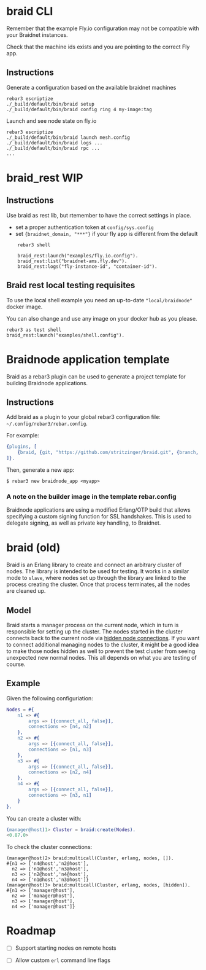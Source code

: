 # braid CLI

Remember that the example Fly.io configuration may not be compatible with your Braidnet instances.

Check that the machine ids exists and you are pointing to the correct Fly app.

## Instructions

Generate a configuration based on the available braidnet machines

    rebar3 escriptize
    ./_build/default/bin/braid setup
    ./_build/default/bin/braid config ring 4 my-image:tag

Launch and see node state on fly.io

    rebar3 escriptize
    ./_build/default/bin/braid launch mesh.config
    ./_build/default/bin/braid logs ...
    ./_build/default/bin/braid rpc ...
    ...


# braid_rest WIP

## Instructions

Use braid as rest lib, but rtemember to have the correct settings in place.

* set a proper authentication token at `config/sys.config`
* set `{braidnet_domain, "***"}` if your fly app is different from the default

```
    rebar3 shell

    braid_rest:launch("examples/fly.io.config").
    braid_rest:list("braidnet-ams.fly.dev").
    braid_rest:logs("fly-instance-id", "container-id").
```

## Braid rest local testing requisites

To use the local shell example you need an up-to-date `"local/braidnode"` docker image.

You can also change and use any image on your docker hub as you please.


    rebar3 as test shell
    braid_rest:launch("examples/shell.config").

# Braidnode application template

Braid as a rebar3 plugin can be used to generate a project template for building
Braidnode applications.

## Instructions
Add braid as a plugin to your global rebar3 configuration file: `~/.config/rebar3/rebar.config`.

For example:
```erlang
{plugins, [
    {braid, {git, "https://github.com/stritzinger/braid.git", {branch, "braidnet"}}}
]}.
```

Then, generate a new app:

    $ rebar3 new braidnode_app <myapp>

### A note on the builder image in the template rebar.config
Braidnode applications are using a modified Erlang/OTP build that allows
specifying a custom signing function for SSL handshakes.
This is used to delegate signing, as well as private key handling, to Braidnet.

# braid (old)

Braid is an Erlang library to create and connect an arbitrary cluster of nodes.
The library is intended to be used for testing. It works in a similar mode to
`slave`, where nodes set up through the library are linked to the process
creating the cluster. Once that process terminates, all the nodes are cleaned
up.

## Model

Braid starts a manager process on the current node, which in turn is responsible
for setting up the cluster. The nodes started in the cluster connects back to
the current node via [hidden node connections][1]. If you want to connect
additional managing nodes to the cluster, it might be a good idea to make those
nodes hidden as well to prevent the test cluster from seeing unexpected new
normal nodes. This all depends on what you are testing of course.

## Example

Given the following configuriation:

```erlang
Nodes = #{
    n1 => #{
        args => [{connect_all, false}],
        connections => [n4, n2]
    },
    n2 => #{
        args => [{connect_all, false}],
        connections => [n1, n3]
    },
    n3 => #{
        args => [{connect_all, false}],
        connections => [n2, n4]
    },
    n4 => #{
        args => [{connect_all, false}],
        connections => [n3, n1]
    }
}.
```

You can create a cluster with:

```erlang
(manager@host)1> Cluster = braid:create(Nodes).
<0.87.0>
```

To check the cluster connections:

```
(manager@host)2> braid:multicall(Cluster, erlang, nodes, []).
#{n1 => ['n4@host','n2@host'],
  n2 => ['n1@host','n3@host'],
  n3 => ['n2@host','n4@host'],
  n4 => ['n1@host','n3@host']}
(manager@host)3> braid:multicall(Cluster, erlang, nodes, [hidden]).
#{n1 => ['manager@host'],
  n2 => ['manager@host'],
  n3 => ['manager@host'],
  n4 => ['manager@host']}
```

# Roadmap

- [ ] Support starting nodes on remote hosts
- [ ] Allow custom `erl` command line flags



[1]: http://erlang.org/doc/reference_manual/distributed.html#hidden-nodes
